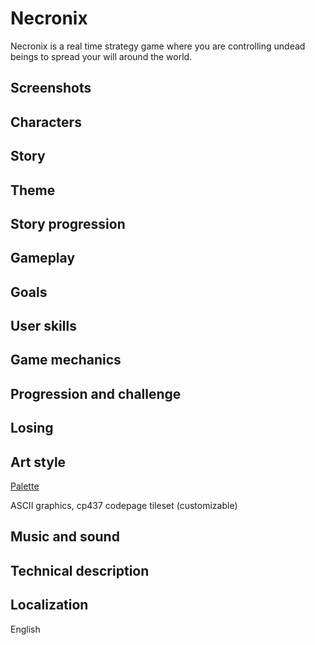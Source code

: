 # Necronix
Necronix is a real time strategy game where you are controlling undead beings to spread your will around the world.

## Screenshots
## Characters
## Story
## Theme
## Story progression
## Gameplay
## Goals
## User skills
## Game mechanics
## Progression and challenge
## Losing
## Art style
[Palette](https://coolors.co/0b2027-40798c-70a9a1-cfd7c7-f6f1d1)

ASCII graphics, cp437 codepage tileset (customizable)
## Music and sound
## Technical description
## Localization
English
